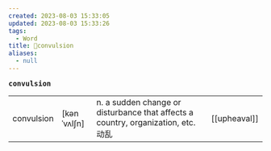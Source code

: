 ```yaml
---
created: 2023-08-03 15:33:05
updated: 2023-08-03 15:33:26
tags:
  - Word
title: 📖convulsion
aliases:
  - null
---
```


<pre><strong>convulsion</strong></pre>
|   |   |   |   |
|---|---|---|---|
|convulsion|[kənˈvʌlʃn]|n. a sudden change or disturbance that affects a country, organization, etc. 动乱|[[upheaval]]|